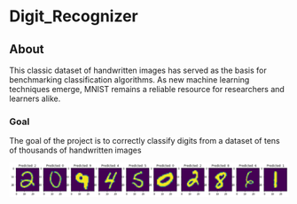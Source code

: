 # Digit_Recognizer

## About
This classic dataset of handwritten images has served as the basis for benchmarking classification algorithms. As new machine learning techniques emerge, MNIST remains a reliable resource for researchers and learners alike.

### Goal

The goal of the project is to correctly classify digits from a dataset of tens of thousands of handwritten images

![predictions](/plots/predictions.png)
